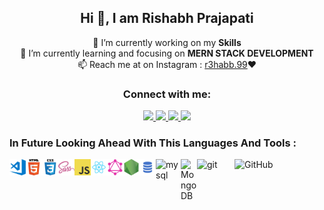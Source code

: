 

<!--
**r3habb99/r3habb99** is a ✨ _special_ ✨ repository because its `README.md` (this file) appears on your GitHub profile.

Here are some ideas to get you started:

- 🔭 I’m currently working on ...
- 🌱 I’m currently learning ...
- 👯 I’m looking to collaborate on ...
- 🤔 I’m looking for help with ...
- 💬 Ask me about ...
- 📫 How to reach me: ...
- 😄 Pronouns: ...
- ⚡ Fun fact: ...
-->

<h2 align="center"> Hi 👋, I am Rishabh Prajapati</h2>

<!-- <img src="https://github-readme-stats.vercel.app/api/?username=r3habb99&show_icons=true" alt="git stats"> -->


<p align="center">
🔭 I’m currently working on my <b>Skills</b> <br/>
 🌱 I’m currently learning and focusing on <b>MERN STACK DEVELOPMENT</b><br/>
 📫 Reach me at on Instagram : <a href="https://www.instagram.com/r3habb.99">r3habb.99</a>&#x2764<br/>
 </p>

<h3 align="center">Connect with me:</h3>
<p align="center">

<a href="https://www.instagram.com/r3habb.99/"> 
    <img src="https://img.icons8.com/ios-glyphs/60/fa314a/instagram-new.png" />
</a>
<a href="https://www.facebook.com/rishabh.prajapati.77920/"> 
    <img src="https://img.icons8.com/ios-glyphs/60/fa314a/facebook-new.png" />
</a>
<a  href="https://www.linkedin.com/in/rishabh-prajapati-a37137198/">
    <img src="https://img.icons8.com/ios-glyphs/60/fa314a/linkedin.png" />
</a>
<a href="https://github.com/r3habb99"> 
    <img src="https://img.icons8.com/ios-glyphs/60/fa314a/github.png" />
</a>



### In Future Looking Ahead With This Languages And Tools :

[<img align="left" alt="Visual Studio Code" width="26px" src="https://raw.githubusercontent.com/github/explore/80688e429a7d4ef2fca1e82350fe8e3517d3494d/topics/visual-studio-code/visual-studio-code.png" />][repo]
[<img align="left" alt="html5" width="26px" src="https://raw.githubusercontent.com/github/explore/80688e429a7d4ef2fca1e82350fe8e3517d3494d/topics/html/html.png" />][repo]
[<img align="left" alt="CSS3" width="26px" src="https://raw.githubusercontent.com/github/explore/80688e429a7d4ef2fca1e82350fe8e3517d3494d/topics/css/css.png" />][repo]
[<img align="left" alt="sass" width="26px" src="https://raw.githubusercontent.com/github/explore/80688e429a7d4ef2fca1e82350fe8e3517d3494d/topics/sass/sass.png" />][repo]
[<img align="left" alt="JavaScript" width="26px" src="https://raw.githubusercontent.com/github/explore/80688e429a7d4ef2fca1e82350fe8e3517d3494d/topics/javascript/javascript.png" />][repo]
[<img align="left" alt="react" width="26px" src="https://raw.githubusercontent.com/github/explore/80688e429a7d4ef2fca1e82350fe8e3517d3494d/topics/react/react.png" />][repo]
[<img align="left" alt="graphql" width="26px" src="https://raw.githubusercontent.com/github/explore/80688e429a7d4ef2fca1e82350fe8e3517d3494d/topics/graphql/graphql.png" />][repo]
[<img align="left" alt="Node.js" width="26px" src="https://raw.githubusercontent.com/github/explore/80688e429a7d4ef2fca1e82350fe8e3517d3494d/topics/nodejs/nodejs.png" />][repo]
[<img align="left" alt="SQL" width="26px" src="https://raw.githubusercontent.com/github/explore/80688e429a7d4ef2fca1e82350fe8e3517d3494d/topics/sql/sql.png" />][repo]
[<img align="left" alt="mysql" width="40px" src="https://labs.mysql.com/common/logos/mysql-logo.svg?v2" />][repo]
[<img align="left" alt="MongoDB" width="26px" src="https://www.mongodb.com/assets/images/global/favicon.ico" />][repo]
[<img align="left" alt="git" width="60" src="https://git-scm.com/images/logo@2x.png" />][repo]
[<img align="left" alt="GitHub" src="https://img.icons8.com/ios-filled/35/fa314a/github.png" />][repo]


<br />

[repo]: https://github.com/iamnow11

</p>
